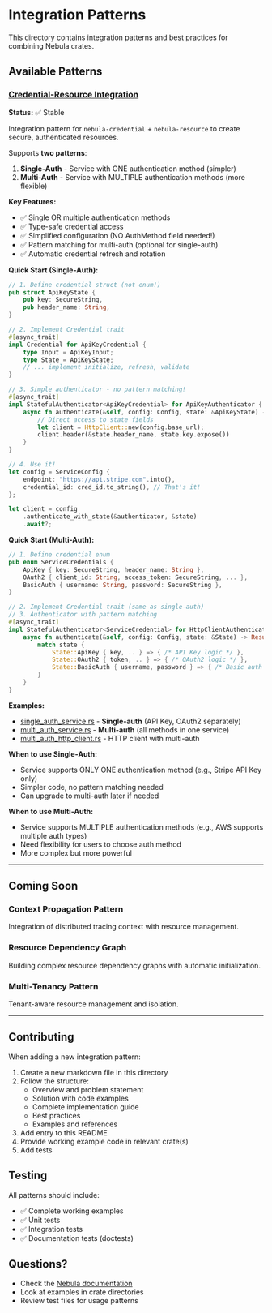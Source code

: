 # Integration Patterns

This directory contains integration patterns and best practices for combining Nebula crates.

## Available Patterns

### [Credential-Resource Integration](./credential-resource-integration.md)

**Status:** ✅ Stable

Integration pattern for `nebula-credential` + `nebula-resource` to create secure, authenticated resources.

Supports **two patterns**:
1. **Single-Auth** - Service with ONE authentication method (simpler)
2. **Multi-Auth** - Service with MULTIPLE authentication methods (more flexible)

**Key Features:**
- ✅ Single OR multiple authentication methods
- ✅ Type-safe credential access
- ✅ Simplified configuration (NO AuthMethod field needed!)
- ✅ Pattern matching for multi-auth (optional for single-auth)
- ✅ Automatic credential refresh and rotation

**Quick Start (Single-Auth):**

```rust
// 1. Define credential struct (not enum!)
pub struct ApiKeyState {
    pub key: SecureString,
    pub header_name: String,
}

// 2. Implement Credential trait
#[async_trait]
impl Credential for ApiKeyCredential {
    type Input = ApiKeyInput;
    type State = ApiKeyState;
    // ... implement initialize, refresh, validate
}

// 3. Simple authenticator - no pattern matching!
#[async_trait]
impl StatefulAuthenticator<ApiKeyCredential> for ApiKeyAuthenticator {
    async fn authenticate(&self, config: Config, state: &ApiKeyState) -> Result<Client> {
        // Direct access to state fields
        let client = HttpClient::new(config.base_url);
        client.header(&state.header_name, state.key.expose())
    }
}

// 4. Use it!
let config = ServiceConfig {
    endpoint: "https://api.stripe.com".into(),
    credential_id: cred_id.to_string(), // That's it!
};

let client = config
    .authenticate_with_state(&authenticator, &state)
    .await?;
```

**Quick Start (Multi-Auth):**

```rust
// 1. Define credential enum
pub enum ServiceCredentials {
    ApiKey { key: SecureString, header_name: String },
    OAuth2 { client_id: String, access_token: SecureString, ... },
    BasicAuth { username: String, password: SecureString },
}

// 2. Implement Credential trait (same as single-auth)
// 3. Authenticator with pattern matching
#[async_trait]
impl StatefulAuthenticator<ServiceCredential> for HttpClientAuthenticator {
    async fn authenticate(&self, config: Config, state: &State) -> Result<Client> {
        match state {
            State::ApiKey { key, .. } => { /* API Key logic */ },
            State::OAuth2 { token, .. } => { /* OAuth2 logic */ },
            State::BasicAuth { username, password } => { /* Basic auth */ },
        }
    }
}
```

**Examples:**
- [single_auth_service.rs](../../crates/nebula-credential/examples/single_auth_service.rs) - **Single-auth** (API Key, OAuth2 separately)
- [multi_auth_service.rs](../../crates/nebula-credential/examples/multi_auth_service.rs) - **Multi-auth** (all methods in one service)
- [multi_auth_http_client.rs](../../crates/nebula-resource/examples/multi_auth_http_client.rs) - HTTP client with multi-auth

**When to use Single-Auth:**
- Service supports ONLY ONE authentication method (e.g., Stripe API Key only)
- Simpler code, no pattern matching needed
- Can upgrade to multi-auth later if needed

**When to use Multi-Auth:**
- Service supports MULTIPLE authentication methods (e.g., AWS supports multiple auth types)
- Need flexibility for users to choose auth method
- More complex but more powerful

---

## Coming Soon

### Context Propagation Pattern
Integration of distributed tracing context with resource management.

### Resource Dependency Graph
Building complex resource dependency graphs with automatic initialization.

### Multi-Tenancy Pattern
Tenant-aware resource management and isolation.

---

## Contributing

When adding a new integration pattern:

1. Create a new markdown file in this directory
2. Follow the structure:
   - Overview and problem statement
   - Solution with code examples
   - Complete implementation guide
   - Best practices
   - Examples and references
3. Add entry to this README
4. Provide working example code in relevant crate(s)
5. Add tests

## Testing

All patterns should include:
- ✅ Complete working examples
- ✅ Unit tests
- ✅ Integration tests
- ✅ Documentation tests (doctests)

## Questions?

- Check the [Nebula documentation](../../README.md)
- Look at examples in crate directories
- Review test files for usage patterns
